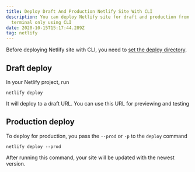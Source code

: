 ```yaml
---
title: Deploy Draft And Production Netlify Site With CLI
description: You can deploy Netlify site for draft and production from your
  terminal only using CLI
date: 2020-10-15T15:17:44.289Z
tag: netlify
---
```

Before deploying Netlify site with CLI, you need to [set the deploy directory](https://docs.netlify.com/cli/get-started/#deploy-directories). 

## Draft deploy

In your Netlify project, run 

```
netlify deploy
```

It will deploy to a draft URL. You can use this URL for previewing and testing

## Production deploy

To deploy for production, you pass the `--prod` or `-p` to the `deploy` command

```
netlify deploy --prod
```

After running this command, your site will be updated with the newest version.